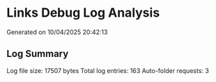 # Links Debug Log Analysis
Generated on 10/04/2025 20:42:13

## Log Summary
Log file size: 17507 bytes
Total log entries: 163
Auto-folder requests: 3

